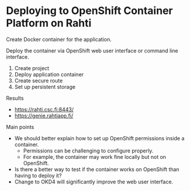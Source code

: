 # Deploying to OpenShift Container Platform on Rahti
Create Docker container for the application.


Deploy the container via OpenShift web user interface or command line interface.

1) Create project
2) Deploy application container
3) Create secure route
4) Set up persistent storage


Results

- https://rahti.csc.fi:8443/
- https://genie.rahtiapp.fi/


Main points

- We should better explain how to set up OpenShift permissions inside a container.
  - Permissions can be challenging to configure properly.
  - For example, the container may work fine locally but not on OpenShift.
- Is there a better way to test if the container works on OpenShift than having to deploy it?
- Change to OKD4 will significantly improve the web user interface.
